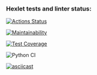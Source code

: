 ### Hexlet tests and linter status:
[![Actions Status](https://github.com/SergeyKornienko/python-project-lvl2/workflows/hexlet-check/badge.svg)](https://github.com/SergeyKornienko/python-project-lvl2/actions)

[![Maintainability](https://api.codeclimate.com/v1/badges/b69f5748279bd2efc928/maintainability)](https://codeclimate.com/github/SergeyKornienko/python-project-lvl2/maintainability)

[![Test Coverage](https://api.codeclimate.com/v1/badges/b69f5748279bd2efc928/test_coverage)](https://codeclimate.com/github/SergeyKornienko/python-project-lvl2/test_coverage)

![Python CI](https://github.com/SergeyKornienko/python-project-lvl2/workflows/Python%20CI/badge.svg)

[![asciicast](https://asciinema.org/a/6AKUMpgnGDP56MavAV99zr6XN.svg)](https://asciinema.org/a/6AKUMpgnGDP56MavAV99zr6XN)
